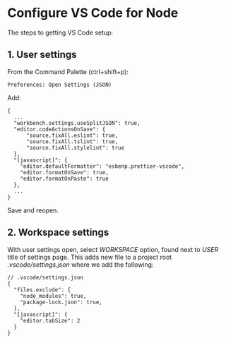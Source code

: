 # Configure VS Code for Node
The steps to getting VS Code setup:

## 1. User settings
From the Command Palette (ctrl+shift+p):
```
Preferences: Open Settings (JSON)
```

Add:
```
{
  ...
  "workbench.settings.useSplitJSON": true,
  "editor.codeActionsOnSave": {
      "source.fixAll.eslint": true,
      "source.fixAll.tslint": true,
      "source.fixAll.stylelint": true
  },  
  "[javascript]": {
    "editor.defaultFormatter": "esbenp.prettier-vscode",
    "editor.formatOnSave": true,
    "editor.formatOnPaste": true
  },
  ...
}
```

Save and reopen.

## 2. Workspace settings
With user settings open, select *WORKSPACE* option, found next to
*USER* title of settings page. This adds new file to a project
root *.vscode/settings.json* where we add the following:
```
// .vscode/settings.json
{
  "files.exclude": {
    "node_modules": true,
    "package-lock.json": true,
  },
  "[javascript]": {
    "editor.tabSize": 2
  }
}
```
